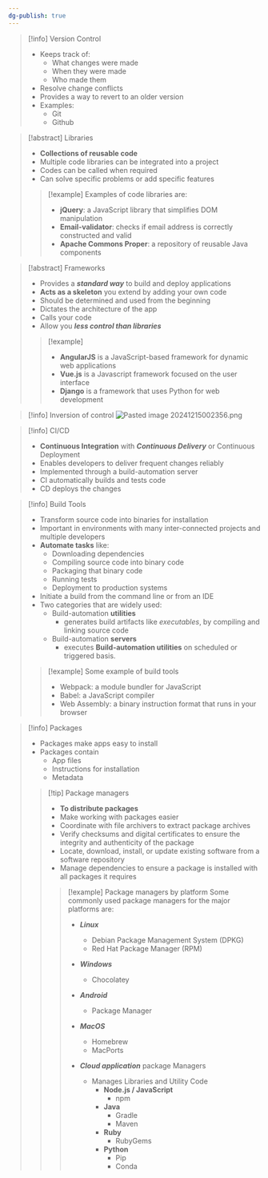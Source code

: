 ```yaml
---
dg-publish: true
---
```

> [!info] Version Control
> - Keeps track of:
> 	- What changes were made
> 	- When they were made
> 	- Who made them
> - Resolve change conflicts
> - Provides a way to revert to an older version
> - Examples:
> 	- Git
> 	- Github

> [!abstract] Libraries
> - __Collections of reusable code__
> - Multiple code libraries can be integrated into a project
> - Codes can be called when required
> - Can solve specific problems or add specific features
>> [!example] Examples of code libraries are:
>> - __jQuery__: a JavaScript library that simplifies DOM manipulation
>> - __Email-validator__: checks if email address is correctly constructed and valid
>> - __Apache Commons Proper__: a repository of reusable Java components

> [!abstract] Frameworks
> - Provides a ___standard way___ to build and deploy applications
> - __Acts as a skeleton__ you extend by adding your own code
> - Should be determined and used from the beginning
> - Dictates the architecture of the app
> - Calls your code
> - Allow you ___less control than libraries___
> 
>> [!example] 
>> - __AngularJS__ is a JavaScript-based framework for dynamic web applications
>> - __Vue.js__ is a Javascript framework focused on the user interface
>> - __Django__ is a framework that uses Python for web development


> [!info] Inversion of control
> ![Pasted image 20241215002356.png](/img/user/Misc/attachments/Pasted%20image%2020241215002356.png)

> [!info] CI/CD
> - __Continuous Integration__ with ___Continuous Delivery___ or Continuous Deployment
> - Enables developers to deliver frequent changes reliably
> - Implemented through a build-automation server
> - CI automatically builds and tests code
> - CD deploys the changes

> [!info] Build Tools
> - Transform source code into binaries for installation
> - Important in environments with many inter-connected projects and multiple developers
> - __Automate tasks__ like:
> 	- Downloading dependencies
> 	- Compiling source code into binary code
> 	- Packaging that binary code
> 	- Running tests
> 	- Deployment to production systems
> - Initiate a build from the command line or from an IDE
> - Two categories that are widely used:
> 	- Build-automation __utilities__
> 		- generates build artifacts like _executables_, by compiling and linking source code
> 	- Build-automation __servers__
> 		- executes __Build-automation utilities__ on scheduled or triggered basis.
>> [!example] Some example of build tools
>> - Webpack: a module bundler for JavaScript
>> - Babel: a JavaScript compiler
>> - Web Assembly: a binary instruction format that runs in your browser


> [!info] Packages
> - Packages make apps easy to install
> - Packages contain
> 	- App files
> 	- Instructions for installation
> 	- Metadata
> 
>> [!tip] Package managers
>> - __To distribute packages__
>> - Make working with packages easier
>> - Coordinate with file archivers to extract package archives
>> - Verify checksums and digital certificates to ensure the integrity and authenticity of the package
>> - Locate, download, install, or update existing software from a software repository
>> - Manage dependencies to ensure a package is installed with all packages it requires
>>> [!example] Package managers by platform
>>>  Some commonly used package managers for the major platforms are:
>>>  - ___Linux___
>>> 	 - Debian Package Management System (DPKG)
>>> 	 - Red Hat Package Manager (RPM)
>>>  - ___Windows___
>>> 	 - Chocolatey
>>>  - ___Android___
>>> 	 - Package Manager
>>>  - ___MacOS___
>>> 	 - Homebrew
>>> 	 - MacPorts
>>> 
>>>  - ___Cloud application___ package Managers
>>> 	 - Manages Libraries and Utility Code
>>> 		 - __Node.js / JavaScript__
>>> 			 - npm
>>> 		 - __Java__
>>> 			 - Gradle
>>> 			 - Maven
>>> 		 - __Ruby__
>>> 			 - RubyGems
>>> 		 - __Python__
>>> 			 - Pip
>>> 			 - Conda



